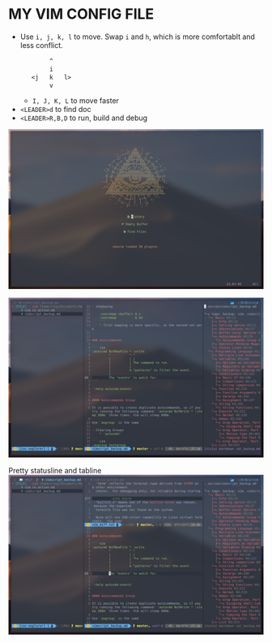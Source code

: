 # MY VIM CONFIG FILE

- Use `i, j, k, l` to move. Swap `i` and `h`, which is more comfortablt and less conflict.
    ``` 
            ^
            i
       <j   k   l>
            v
    ```
    * `I, J, K, L` to move faster
- `<LEADER>d` to find doc
- `<LEADER>R,B,D` to run, build and debug


![dashboard](./demo/dashboard.png)

![dashboard](./demo/vista_and_explore.png)

Pretty statusline and tabline
![dashboard](./demo/nice_tabbar_and_statusline.png)



